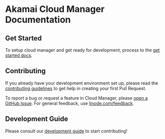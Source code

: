 # Akamai Cloud Manager Documentation

## Get Started

To setup cloud manager and get ready for development, process to the [get started docs](GETTING_STARTED.md).

## Contributing

If you already have your development environment set up, please read the [contributing guidelines](CONTRIBUTING.md) to get help in creating your first Pull Request.

To report a bug or request a feature in Cloud Manager, please [open a GitHub Issue](https://github.com/linode/manager/issues/new). For general feedback, use [linode.com/feedback](https://www.linode.com/feedback/).

## Development Guide

Please consult our [development guide](development-guide/01-repository-structure.md) to start contributing!